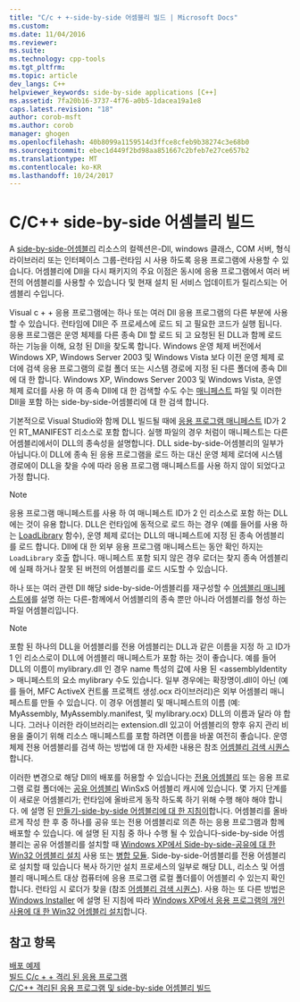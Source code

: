 ```yaml
---
title: "C/c + +-side-by-side 어셈블리 빌드 | Microsoft Docs"
ms.custom: 
ms.date: 11/04/2016
ms.reviewer: 
ms.suite: 
ms.technology: cpp-tools
ms.tgt_pltfrm: 
ms.topic: article
dev_langs: C++
helpviewer_keywords: side-by-side applications [C++]
ms.assetid: 7fa20b16-3737-4f76-a0b5-1dacea19a1e8
caps.latest.revision: "18"
author: corob-msft
ms.author: corob
manager: ghogen
ms.openlocfilehash: 40b8099a1159514d3ffce8cfeb9b38274c3e68b0
ms.sourcegitcommit: ebec1d449f2bd98aa851667c2bfeb7e27ce657b2
ms.translationtype: MT
ms.contentlocale: ko-KR
ms.lasthandoff: 10/24/2017
---
```

# <a name="building-cc-side-by-side-assemblies"></a>C/C++ side-by-side 어셈블리 빌드
A [side-by-side-어셈블리](http://msdn.microsoft.com/library/windows/desktop/ff951640) 리소스의 컬렉션은-Dll, windows 클래스, COM 서버, 형식 라이브러리 또는 인터페이스 그룹-런타임 시 사용 하도록 응용 프로그램에 사용할 수 있습니다. 어셈블리에 Dll을 다시 패키지의 주요 이점은 동시에 응용 프로그램에서 여러 버전의 어셈블리를 사용할 수 있습니다 및 현재 설치 된 서비스 업데이트가 릴리스되는 어셈블리 수입니다.  
  
 Visual c + + 응용 프로그램에는 하나 또는 여러 Dll 응용 프로그램의 다른 부분에 사용할 수 있습니다. 런타임에 Dll은 주 프로세스에 로드 되 고 필요한 코드가 실행 됩니다. 응용 프로그램은 운영 체제를 다른 종속 Dll 할 로드 되 고 요청된 된 DLL과 함께 로드 하는 기능을 이해, 요청 된 Dll을 찾도록 합니다. Windows 운영 체제 버전에서 Windows XP, Windows Server 2003 및 Windows Vista 보다 이전 운영 체제 로더에 검색 응용 프로그램의 로컬 폴더 또는 시스템 경로에 지정 된 다른 폴더에 종속 Dll에 대 한 합니다. Windows XP, Windows Server 2003 및 Windows Vista, 운영 체제 로더를 사용 하 여 종속 Dll에 대 한 검색할 수도 수는 [매니페스트](http://msdn.microsoft.com/library/windows/desktop/aa375365) 파일 및 이러한 Dll을 포함 하는 side-by-side-어셈블리에 대 한 검색 합니다.  
  
 기본적으로 Visual Studio와 함께 DLL 빌드될 때에 [응용 프로그램 매니페스트](http://msdn.microsoft.com/library/windows/desktop/aa374191) ID가 2 인 RT_MANIFEST 리소스로 포함 합니다. 실행 파일의 경우 처럼이 매니페스트는 다른 어셈블리에서이 DLL의 종속성을 설명합니다. DLL side-by-side-어셈블리의 일부가 아닙니다.이 DLL에 종속 된 응용 프로그램을 로드 하는 대신 운영 체제 로더에 시스템 경로에이 DLL을 찾을 수에 따라 응용 프로그램 매니페스트를 사용 하지 않이 되었다고 가정 합니다.  
  
> [!NOTE]
>  응용 프로그램 매니페스트를 사용 하 여 매니페스트 ID가 2 인 리소스로 포함 하는 DLL에는 것이 유용 합니다. DLL은 런타임에 동적으로 로드 하는 경우 (예를 들어를 사용 하는 [LoadLibrary](http://msdn.microsoft.com/library/windows/desktop/ms684175) 함수), 운영 체제 로더는 DLL의 매니페스트에 지정 된 종속 어셈블리를 로드 합니다. Dll에 대 한 외부 응용 프로그램 매니페스트는 동안 확인 하지는 `LoadLibrary` 호출 합니다. 매니페스트 포함 되지 않은 경우 로더는 찾지 종속 어셈블리에 실패 하거나 잘못 된 버전의 어셈블리를 로드 시도할 수 있습니다.  
  
 하나 또는 여러 관련 Dll 해당 side-by-side-어셈블리를 재구성할 수 [어셈블리 매니페스트에](http://msdn.microsoft.com/library/windows/desktop/aa374219)를 설명 하는 다른-함께에서 어셈블리의 종속 뿐만 아니라 어셈블리를 형성 하는 파일 어셈블리입니다.  
  
> [!NOTE]
>  포함 된 하나의 DLL을 어셈블리를 전용 어셈블리는 DLL과 같은 이름을 지정 하 고 ID가 1 인 리소스로이 DLL에 어셈블리 매니페스트가 포함 하는 것이 좋습니다. 예를 들어 DLL의 이름이 mylibrary.dll 인 경우 name 특성의 값에 사용 된 \<assemblyIdentity > 매니페스트의 요소 mylibrary 수도 있습니다. 일부 경우에는 확장명이.dll이 아닌 (예를 들어, MFC ActiveX 컨트롤 프로젝트 생성.ocx 라이브러리)은 외부 어셈블리 매니페스트를 만들 수 있습니다. 이 경우 어셈블리 및 매니페스트의 이름 (예: MyAssembly, MyAssembly.manifest, 및 mylibrary.ocx) DLL의 이름과 달라 야 합니다. 그러나 이러한 라이브러리는 extension.dll 있고이 어셈블리의 향후 유지 관리 비용을 줄이기 위해 리소스 매니페스트를 포함 하려면 이름을 바꿀 여전히 좋습니다. 운영 체제 전용 어셈블리를 검색 하는 방법에 대 한 자세한 내용은 참조 [어셈블리 검색 시퀀스](http://msdn.microsoft.com/library/windows/desktop/aa374224)합니다.  
  
 이러한 변경으로 해당 Dll의 배포를 허용할 수 있습니다는 [전용 어셈블리](http://msdn.microsoft.com/library/windows/desktop/aa370850) 또는 응용 프로그램 로컬 폴더에는 [공유 어셈블리](http://msdn.microsoft.com/library/windows/desktop/aa371839) WinSxS 어셈블리 캐시에 있습니다. 몇 가지 단계를이 새로운 어셈블리가; 런타임에 올바르게 동작 하도록 하기 위해 수행 해야 해야 합니다. 에 설명 된 [만들기-side-by-side 어셈블리에 대 한 지침이](http://msdn.microsoft.com/library/windows/desktop/aa375155)합니다. 어셈블리를 올바르게 작성 한 후 중 하나를 공유 또는 전용 어셈블리로 의존 하는 응용 프로그램과 함께 배포할 수 있습니다. 에 설명 된 지침 중 하나 수행 될 수 있습니다-side-by-side 어셈블리는 공유 어셈블리를 설치할 때 [Windows XP에서 Side-by-side-공유에 대 한 Win32 어셈블리 설치](http://msdn.microsoft.com/library/windows/desktop/aa369532) 사용 또는 [병합 모듈](http://msdn.microsoft.com/library/windows/desktop/aa369820). Side-by-side-어셈블리를 전용 어셈블리로 설치할 때 있습니다 복사 하기만 설치 프로세스의 일부로 해당 DLL, 리소스 및 어셈블리 매니페스트 대상 컴퓨터에 응용 프로그램 로컬 폴더를이 어셈블리 수 있는지 확인 합니다. 런타임 시 로더가 찾을 (참조 [어셈블리 검색 시퀀스](http://msdn.microsoft.com/library/windows/desktop/aa374224)). 사용 하는 또 다른 방법은 [Windows Installer](http://msdn.microsoft.com/library/windows/desktop/cc185688) 에 설명 된 지침에 따라 [Windows XP에서 응용 프로그램의 개인 사용에 대 한 Win32 어셈블리 설치](http://msdn.microsoft.com/library/windows/desktop/aa369534)합니다.  
  
## <a name="see-also"></a>참고 항목  
 [배포 예제](../ide/deployment-examples.md)   
 [빌드 C/c + + 격리 된 응용 프로그램](../build/building-c-cpp-isolated-applications.md)   
 [C/C++ 격리된 응용 프로그램 및 side-by-side 어셈블리 빌드](../build/building-c-cpp-isolated-applications-and-side-by-side-assemblies.md)